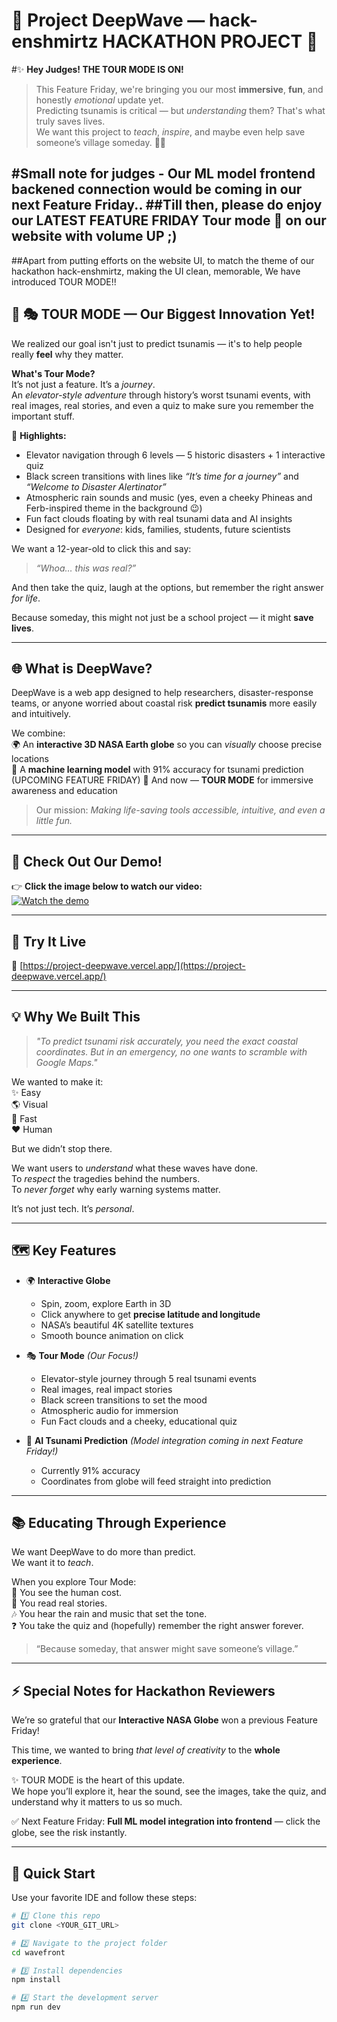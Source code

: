 # 🌊 Project DeepWave — hack-enshmirtz HACKATHON PROJECT 🚀

 #✨ **Hey Judges! THE TOUR MODE IS ON!**  
 
> This Feature Friday, we're bringing you our most **immersive**, **fun**, and honestly *emotional* update yet.  
> Predicting tsunamis is critical — but *understanding* them? That's what truly saves lives.  
> We want this project to *teach*, *inspire*, and maybe even help save someone’s village someday. 💙🌊

 #Small note for judges - Our ML model frontend backened connection would be coming in our next Feature Friday..
##Till then, please do enjoy our LATEST FEATURE FRIDAY Tour mode 🌊 on our website with volume UP ;)
---

##Apart from putting efforts on the website UI, to match the theme of our hackathon hack-enshmirtz, making the UI clean, memorable, We have introduced TOUR MODE!!

## 🎢 🎭 **TOUR MODE — Our Biggest Innovation Yet!**

We realized our goal isn't just to predict tsunamis — it's to help people really **feel** why they matter.  

**What's Tour Mode?**  
It’s not just a feature. It’s a *journey*.  
An *elevator-style adventure* through history’s worst tsunami events, with real images, real stories, and even a quiz to make sure you remember the important stuff.  

🌌 **Highlights:**  
- Elevator navigation through 6 levels — 5 historic disasters + 1 interactive quiz  
- Black screen transitions with lines like *“It’s time for a journey”* and *“Welcome to Disaster Alertinator”*  
- Atmospheric rain sounds and music (yes, even a cheeky Phineas and Ferb-inspired theme in the background 😉)  
- Fun fact clouds floating by with real tsunami data and AI insights  
- Designed for *everyone*: kids, families, students, future scientists  

We want a 12-year-old to click this and say:  
> *“Whoa… this was real?”*  

And then take the quiz, laugh at the options, but remember the right answer *for life*.  

Because someday, this might not just be a school project — it might **save lives**.  

---

## 🌐 **What is DeepWave?**

DeepWave is a web app designed to help researchers, disaster-response teams, or anyone worried about coastal risk **predict tsunamis** more easily and intuitively.  

We combine:  
🌍 An **interactive 3D NASA Earth globe** so you can *visually* choose precise locations  
🧠 A **machine learning model** with 91% accuracy for tsunami prediction  (UPCOMING FEATURE FRIDAY)
🎢 And now — **TOUR MODE** for immersive awareness and education  

> Our mission: *Making life-saving tools accessible, intuitive, and even a little fun.*  

---

## 🎥 **Check Out Our Demo!**

👉 **Click the image below to watch our video:**  
[![Watch the demo](https://github.com/user-attachments/assets/9e1c9ab7-6898-435c-9586-94dcd2d22803)](https://youtu.be/ak2QTYkNcWU)

---

## 🔗 **Try It Live**

🌊 [https://project-deepwave.vercel.app/](https://project-deepwave.vercel.app/)

---

## 💡 **Why We Built This**

> *"To predict tsunami risk accurately, you need the exact coastal coordinates. But in an emergency, no one wants to scramble with Google Maps."*  

We wanted to make it:  
✨ Easy  
🌎 Visual  
🚀 Fast  
❤️ Human  

But we didn’t stop there.  

We want users to *understand* what these waves have done.  
To *respect* the tragedies behind the numbers.  
To *never forget* why early warning systems matter.  

It’s not just tech. It’s *personal*.  

---

## 🗺️ **Key Features**

- 🌍 **Interactive Globe**  
  - Spin, zoom, explore Earth in 3D  
  - Click anywhere to get **precise latitude and longitude**  
  - NASA’s beautiful 4K satellite textures  
  - Smooth bounce animation on click  

- 🎭 **Tour Mode** *(Our Focus!)*  
  - Elevator-style journey through 5 real tsunami events  
  - Real images, real impact stories  
  - Black screen transitions to set the mood  
  - Atmospheric audio for immersion  
  - Fun Fact clouds and a cheeky, educational quiz  

- 🎯 **AI Tsunami Prediction** *(Model integration coming in next Feature Friday!)*  
  - Currently 91% accuracy  
  - Coordinates from globe will feed straight into prediction  

---

## 📚 **Educating Through Experience**

We want DeepWave to do more than predict.  
We want it to *teach*.  

When you explore Tour Mode:  
🌊 You see the human cost.  
📖 You read real stories.  
🎶 You hear the rain and music that set the tone.  
❓ You take the quiz and (hopefully) remember the right answer forever.  

> “Because someday, that answer might save someone’s village.”  

---

## ⚡ **Special Notes for Hackathon Reviewers**

We’re so grateful that our **Interactive NASA Globe** won a previous Feature Friday!  

This time, we wanted to bring *that level of creativity* to the **whole experience**.  

✨ TOUR MODE is the heart of this update.  
We hope you’ll explore it, hear the sound, see the images, take the quiz, and understand why it matters to us so much.  

✅ Next Feature Friday: **Full ML model integration into frontend** — click the globe, see the risk instantly.  

---

## 🚀 **Quick Start**

Use your favorite IDE and follow these steps:

```bash
# 1️⃣ Clone this repo
git clone <YOUR_GIT_URL>

# 2️⃣ Navigate to the project folder
cd wavefront

# 3️⃣ Install dependencies
npm install

# 4️⃣ Start the development server
npm run dev
